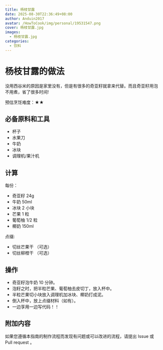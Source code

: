 ```yaml
---
title: 杨枝甘露
date: 2025-08-30T22:36:49+08:00
author: Anduin2017
avatar: /HowToCook/img/personal/19531547.png
cover: 杨枝甘露.jpg
images:
  - 杨枝甘露.jpg
categories:
  - 饮料
---
```


# 杨枝甘露的做法

没用西谷米的原因是家里没有，但是有很多的奇亚籽就拿来代替。而且奇亚籽用泡不用煮，省了很多时间!

预估烹饪难度：★★

## 必备原料和工具

- 杯子
- 水果刀
- 牛奶
- 冰块
- 调理机/果汁机

## 计算

每份：

- 奇亚籽 24g
- 牛奶 50ml
- 冰块 2 小块
- 芒果 1 粒
- 葡萄柚 1/2 粒
- 椰奶 150ml

点缀:

- 切丝芒果干 （可选）
- 切丝柳橙干 （可选）

## 操作

- 奇亚籽泡牛奶 10 分钟。
- 泡籽之时，把半粒芒果、葡萄柚去皮切丁，放入杯中。
- 半粒芒果切小块放入调理机加冰块、椰奶打成泥。
- 倒入杯中，放上点缀材料（如有）。
- 一边享用一边写代码！！

## 附加内容

如果您遵循本指南的制作流程而发现有问题或可以改进的流程，请提出 Issue 或 Pull request 。

